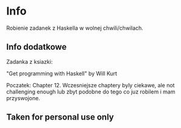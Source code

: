 # Info

Robienie zadanek z Haskella w wolnej chwili/chwilach.

## Info dodatkowe

Zadanka z ksiazki:

"Get programming with Haskell" by Will Kurt

Poczatek: Chapter 12. Wczesniejsze chaptery byly ciekawe, ale not challenging enough lub zbyt podobne do tego co juz robilem i mam przyswojone.

## Taken for personal use only

